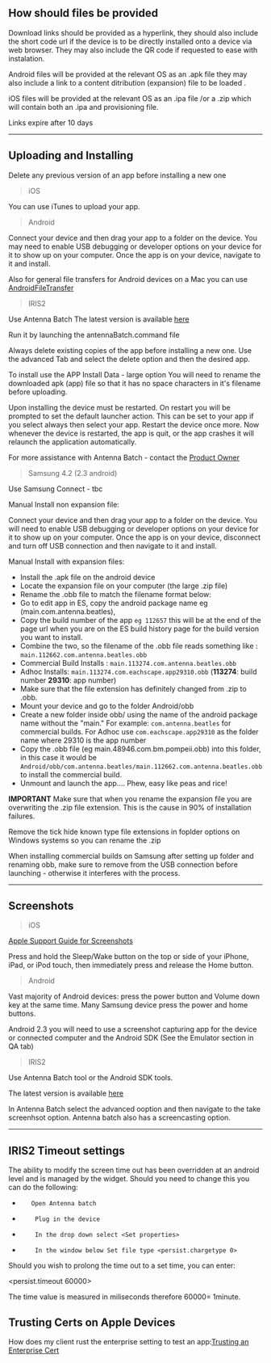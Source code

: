 
## How should files be provided

Download links should be provided as a hyperlink, they should also include the short code url if the device is to be directly installed onto a device via web browser. They may also include the QR code if requested to ease with instalation.

Android files will be provided at the relevant OS as an .apk file they may also include a link to a content ditribution (expansion) file to be loaded .

iOS files will be provided at the relevant OS as an .ipa file /or a .zip which will contain both an .ipa and provisioning file.

Links expire after 10 days

----

## Uploading and Installing

Delete any previous version of an app before installing a new one  
> iOS  

You can use iTunes to upload your app.

>Android

Connect your device and then drag your app to a folder on the device.
You may need to enable USB debugging or developer options on your device for it to show up on your computer.
Once the app is on your device, navigate to it and install.


Also for general file transfers for Android devices on a Mac you can use [AndroidFileTransfer](https://www.android.com/filetransfer/)


>IRIS2

Use Antenna Batch 
The latest version is available [here](http://54.84.36.118/)

Run it by launching the antennaBatch.command file

Always delete existing copies of the app before installing a new one.
Use the advanced Tab and select the delete option and then the desired app.

To install use the APP Install Data - large option
You will need to rename the downloaded apk (app) file so that it has no space characters in it's filename before uploading.


Upon installing the device must be restarted. 
On restart you will be prompted to set the default launcher action. This can be set to your app if you select always then select your app. 
Restart the device once more. Now whenever the device is restarted, the app is quit, or the app crashes it will relaunch the application automatically.

For more assistance with Antenna Batch - contact the [Product Owner](mailto:ekerrigan@antennainternational.com)

>Samsung 4.2 (2.3 android)

Use Samsung Connect - tbc

Manual Install non expansion file:

Connect your device and then drag your app to a folder on the device.
You will need to enable USB debugging or developer options on your device for it to show up on your computer.
Once the app is on your device, disconnect and turn off USB connection and then navigate to it and install.

Manual Install with expansion files:

- Install the .apk file on the android device
- Locate the expansion file on your computer (the large .zip file)
- Rename the .obb file to match the filename format below:
- Go to edit app in ES, copy the android package name eg (main.com.antenna.beatles), 
- Copy the build number of the app `eg 112657` this will be at the end of the page url when you are on the ES build history page for the build version you want to install. 
- Combine the two, so the filename of the .obb file reads something like :  ```main.112662.com.antenna.beatles.obb```
- Commercial Build Installs : ```main.113274.com.antenna.beatles.obb``` 
- Adhoc Installs: ```main.113274.com.eachscape.app29310.obb``` (**113274**: build number  **29310**: app number)
- Make sure that the file extension has definitely changed from .zip to .obb.
- Mount your device and go to the folder Android/obb
- Create a new folder inside obb/ using the name of the android package name without the "main." For example: ```com.antenna.beatles``` for commercial builds. For Adhoc use ```com.eachscape.app29310``` as the folder name where 29310 is the app number
- Copy the .obb file  (eg main.48946.com.bm.pompeii.obb) into this folder, in this case it would be ```Android/obb/com.antenna.beatles/main.112662.com.antenna.beatles.obb``` to install the commercial build.
- Unmount and launch the app.... Phew, easy like peas and rice!

**IMPORTANT** Make sure that when you rename the expansion file you are overwriting the .zip file extension. This is the cause in 90% of installation failures.

Remove the tick hide known type file extensions in foplder options on Windows systems so you can rename the .zip

When installing commercial builds on Samsung after setting up folder and renaming obb, make sure to remove from the USB connection before launching - otherwise it interferes with the process.


----

## Screenshots

>iOS

[Apple Support Guide for Screenshots](https://support.apple.com/en-gb/HT200289)

Press and hold the Sleep/Wake button on the top or side of your iPhone, iPad, or iPod touch, then immediately press and release the Home button.

>Android

Vast majority of Android devices: press the power button and Volume down key at the same time.
Many Samsung device press the power and home buttons.

Android 2.3 you will need to use a screenshot capturing app for the device or connected computer and the Android SDK (See the Emulator section in QA tab)

>IRIS2

Use Antenna Batch tool or the Android SDK tools.

The latest version is available [here](http://54.84.36.118/)

In Antenna Batch select the advanced ooption and then navigate to the take screenhsot option.
Antenna batch also has a screencasting option.

----


## IRIS2 Timeout settings  

The ability to modify the screen time out has been overridden at an android level and is managed by the widget. Should you need to change this you can do the following:

*        Open Antenna batch
*         Plug in the device
*         In the drop down select <Set properties>
*         In the window below Set file type <persist.chargetype 0>

Should you wish to prolong the time out to a set time, you can enter:

<persist.timeout 60000>

The time value is measured in miliseconds therefore 60000= 1minute.

## Trusting Certs on Apple Devices  

How does my client rust the enterprise setting to test an app:[Trusting an Enterprise Cert](https://support.apple.com/en-gb/HT204460)
